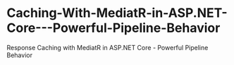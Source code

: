 # Caching-With-MediatR-in-ASP.NET-Core---Powerful-Pipeline-Behavior
Response Caching with MediatR in ASP.NET Core - Powerful Pipeline Behavior
